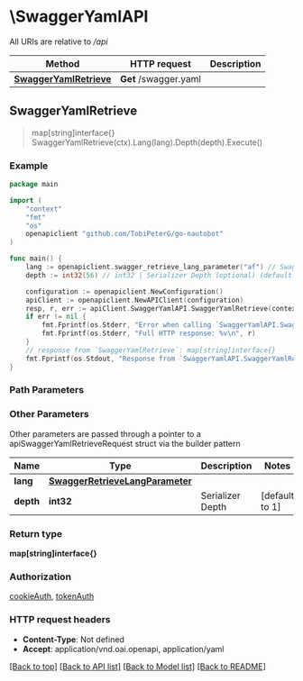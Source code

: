 # \SwaggerYamlAPI

All URIs are relative to */api*

Method | HTTP request | Description
------------- | ------------- | -------------
[**SwaggerYamlRetrieve**](SwaggerYamlAPI.md#SwaggerYamlRetrieve) | **Get** /swagger.yaml | 



## SwaggerYamlRetrieve

> map[string]interface{} SwaggerYamlRetrieve(ctx).Lang(lang).Depth(depth).Execute()





### Example

```go
package main

import (
	"context"
	"fmt"
	"os"
	openapiclient "github.com/TobiPeterG/go-nautobot"
)

func main() {
	lang := openapiclient.swagger_retrieve_lang_parameter("af") // SwaggerRetrieveLangParameter |  (optional)
	depth := int32(56) // int32 | Serializer Depth (optional) (default to 1)

	configuration := openapiclient.NewConfiguration()
	apiClient := openapiclient.NewAPIClient(configuration)
	resp, r, err := apiClient.SwaggerYamlAPI.SwaggerYamlRetrieve(context.Background()).Lang(lang).Depth(depth).Execute()
	if err != nil {
		fmt.Fprintf(os.Stderr, "Error when calling `SwaggerYamlAPI.SwaggerYamlRetrieve``: %v\n", err)
		fmt.Fprintf(os.Stderr, "Full HTTP response: %v\n", r)
	}
	// response from `SwaggerYamlRetrieve`: map[string]interface{}
	fmt.Fprintf(os.Stdout, "Response from `SwaggerYamlAPI.SwaggerYamlRetrieve`: %v\n", resp)
}
```

### Path Parameters



### Other Parameters

Other parameters are passed through a pointer to a apiSwaggerYamlRetrieveRequest struct via the builder pattern


Name | Type | Description  | Notes
------------- | ------------- | ------------- | -------------
 **lang** | [**SwaggerRetrieveLangParameter**](SwaggerRetrieveLangParameter.md) |  | 
 **depth** | **int32** | Serializer Depth | [default to 1]

### Return type

**map[string]interface{}**

### Authorization

[cookieAuth](../README.md#cookieAuth), [tokenAuth](../README.md#tokenAuth)

### HTTP request headers

- **Content-Type**: Not defined
- **Accept**: application/vnd.oai.openapi, application/yaml

[[Back to top]](#) [[Back to API list]](../README.md#documentation-for-api-endpoints)
[[Back to Model list]](../README.md#documentation-for-models)
[[Back to README]](../README.md)

